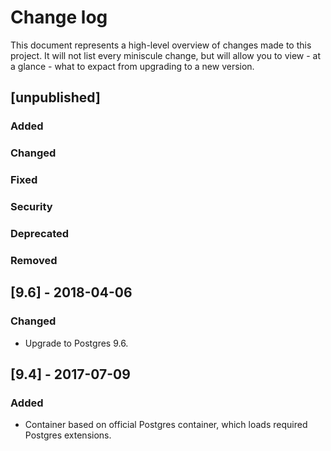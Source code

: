 # Change log

This document represents a high-level overview of changes made to this project.
It will not list every miniscule change, but will allow you to view - at a
glance - what to expact from upgrading to a new version.

## [unpublished]

### Added

### Changed

### Fixed

### Security

### Deprecated

### Removed


## [9.6] - 2018-04-06

### Changed

- Upgrade to Postgres 9.6.


## [9.4] - 2017-07-09

### Added

- Container based on official Postgres container, which loads required Postgres
  extensions.
